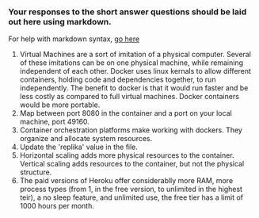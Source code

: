 ### Your responses to the short answer questions should be laid out here using markdown.

For help with markdown syntax, [go here](https://github.com/adam-p/markdown-here/wiki/Markdown-Cheatsheet)
1. Virtual Machines are a sort of imitation of a physical computer. Several of these imitations can be on one physical machine, while remaining independent of each other. Docker uses linux kernals to allow different containers, holding code and dependencies together, to run independently. The benefit to docker is that it would run faster and be less costly as compared to full virtual machines. Docker containers would be more portable.
2. Map between port 8080 in the container and a port on your local machine, port 49160.
3. Container orchestration platforms make working with dockers. They organize and allocate system resources.
4. Update the 'replika' value in the file.
5. Horizontal scaling adds more physical resources to the container. Vertical scaling adds resources to the container, but not the physical structure.
6. The paid versions of Heroku offer considerablly more RAM, more process types (from 1, in the free version, to unlimited in the highest teir), a no sleep feature, and unlimited use, the free tier has a limit of 1000 hours per month.
    
